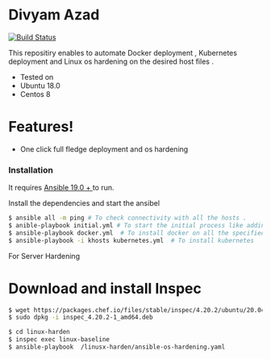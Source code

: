 # Divyam Azad

[![Build Status](https://travis-ci.org/joemccann/dillinger.svg?branch=master)](https://travis-ci.org/joemccann/dillinger)

This repositiry enables to automate Docker deployment , Kubernetes deployment and Linux os hardening on the desired host files .
  - Tested on  
  - Ubuntu 18.0
  - Centos 8

#  Features!

  - One click full fledge deployment and os hardening
  
### Installation

It requires [Ansible 19.0 + ](https://docs.ansible.com/ansible/latest/installation_guide/intro_installation.html) to run.

Install the dependencies and start the ansibel 

```sh
$ ansible all -m ping # To check connectivity with all the hosts .
$ anible-playbook initial.yml # To start the initial process like adding user in all the servers . 
$ ansible-playbook docker.yml  # To install docker on all the specified machines .
$ ansible-playbook -i khosts kubernetes.yml  # To install kubernetes 
```

For Server Hardening 

# Download and install Inspec
```sh
$ wget https://packages.chef.io/files/stable/inspec/4.20.2/ubuntu/20.04/inspec_4.20.2-1_amd64.deb
$ sudo dpkg -i inspec_4.20.2-1_amd64.deb
```

```sh
$ cd linux-harden
$ inspec exec linux-baseline
$ ansible-playbook  /linusx-harden/ansible-os-hardening.yaml
```
